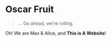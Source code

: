 Oscar Fruit
===========

> ... Go ahead, we're rolling.

Oh! We are Max & Alice, and **This is A Website**!
